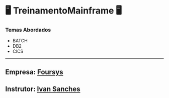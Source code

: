 # 🖥️ TreinamentoMainframe 🖥️

<div>
  <h3>Temas Abordados</h3>
  <ul>
    <li>BATCH</li>
    <li>DB2</li>
    <li>CICS</li>
  </ul>
</div>

<hr>

<h2>Empresa: <a href="https://www.foursys.com.br/">Foursys</a></h2>

<h2>Instrutor: <a href="https://www.linkedin.com/in/ivanpetrucci/">Ivan Sanches</a></h2>
